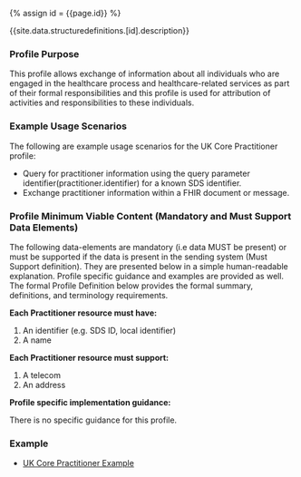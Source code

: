 
{% assign id = {{page.id}} %}

{{site.data.structuredefinitions.[id].description}}

<!-- end TOC -->

### Profile Purpose ###

This profile allows exchange of information about all individuals who are engaged in the healthcare process and healthcare-related services as part of their formal responsibilities and this profile is used for attribution of activities and responsibilities to these individuals. 

### Example Usage Scenarios ###

The following are example usage scenarios for the UK Core Practitioner profile:

- Query for practitioner information using the query parameter identifier(practitioner.identifier) for a known SDS identifier. 
- Exchange practitioner information within a FHIR document or message.

### Profile Minimum Viable Content (Mandatory and Must Support Data Elements) ###

The following data-elements are mandatory (i.e data MUST be present) or must be supported if the data is present in the sending system (Must Support definition). They are presented below in a simple human-readable explanation. Profile specific guidance and examples are provided as well. The formal Profile Definition below provides the formal summary, definitions, and terminology requirements.

**Each Practitioner resource must have:**

1. An identifier (e.g. SDS ID, local identifier)
2. A name

**Each Practitioner resource must support:**

1. A telecom
2. An address

**Profile specific implementation guidance:**

There is no specific guidance for this profile.

### Example ###

- [UK Core Practitioner Example](UKCore-Practitioner-Example.html)